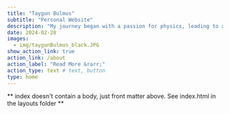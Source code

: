 ```yaml
---
title: "Taygun Bulmus"
subtitle: "Personal Website"
description: "My journey began with a passion for physics, leading to a [Ph.D. in computational astrophysics](https://github.com/bulmust/collNuPy). My true calling lies in DevOps engineering, where I currently thrive as a freelance DevOps engineer at [Bordatech Company](https://www.bordatech.com/). I specialize in crafting robust, highly available Kubernetes monitoring structures, optimizing continuous integration and deployment pipelines, and providing end-to-end control of infrastructure. With strong problem-solving skills, [I am open to new opportunities](https://www.linkedin.com/in/bulmust/)."
date: 2024-02-28
images:
  - img/taygunBulmus_black.JPG
show_action_link: true
action_link: /about
action_label: "Read More &rarr;"
action_type: text # text, button
type: home
---
```


** index doesn't contain a body, just front matter above.
See index.html in the layouts folder **
